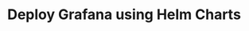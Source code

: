 ---
aliases:
  - ../../installation/helm/
description: Guide for deploying Grafana using Helm Charts
labels:
  products:
    - enterprise
    - oss
menuTitle: Running Grafana using Helm
title: Deploy Grafana using Helm Charts
weight: 500
---